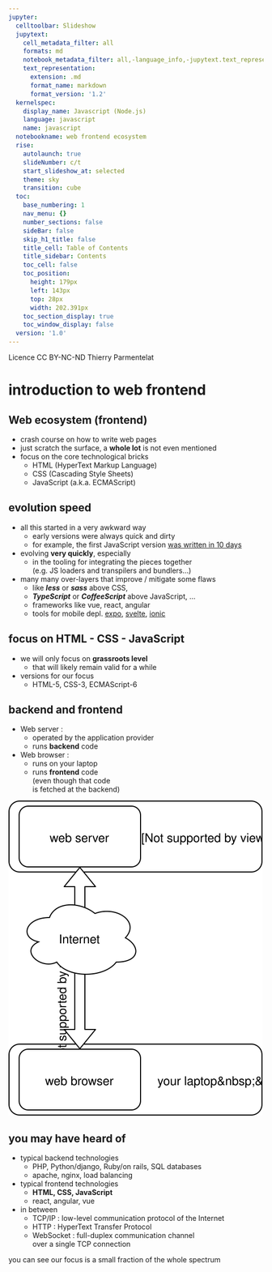 ```yaml
---
jupyter:
  celltoolbar: Slideshow
  jupytext:
    cell_metadata_filter: all
    formats: md
    notebook_metadata_filter: all,-language_info,-jupytext.text_representation.jupytext_version
    text_representation:
      extension: .md
      format_name: markdown
      format_version: '1.2'
  kernelspec:
    display_name: Javascript (Node.js)
    language: javascript
    name: javascript
  notebookname: web frontend ecosystem
  rise:
    autolaunch: true
    slideNumber: c/t
    start_slideshow_at: selected
    theme: sky
    transition: cube
  toc:
    base_numbering: 1
    nav_menu: {}
    number_sections: false
    sideBar: false
    skip_h1_title: false
    title_cell: Table of Contents
    title_sidebar: Contents
    toc_cell: false
    toc_position:
      height: 179px
      left: 143px
      top: 28px
      width: 202.391px
    toc_section_display: true
    toc_window_display: false
  version: '1.0'
---
```


<div class="licence">
<span>Licence CC BY-NC-ND</span>
<span>Thierry Parmentelat</span>
</div>


# introduction to web frontend

<!-- #region slideshow={"slide_type": "slide"} -->
## Web ecosystem (frontend)
<!-- #endregion -->

* crash course on how to write web pages  
* just scratch the surface, a **whole lot** is not even mentioned  
* focus on the core technological bricks
  * HTML (HyperText Markup Language)
  * CSS (Cascading Style Sheets)
  * JavaScript (a.k.a. ECMAScript)

<!-- #region slideshow={"slide_type": "slide"} -->
## evolution speed
<!-- #endregion -->

* all this started in a very awkward way
  * early versions were always quick and dirty
  * for example, the first JavaScript version [was written in 10 days](https://thenewstack.io/brendan-eich-on-creating-javascript-in-10-days-and-what-hed-do-differently-today/)
* evolving **very quickly**, especially
  * in the tooling for integrating the pieces together  
    (e.g. JS loaders and transpilers and bundlers…)
* many many over-layers that improve / mitigate some flaws
  * like ***less*** or ***sass*** above CSS,  
  * ***TypeScript*** or ***CoffeeScript*** above JavaScript, …
  * frameworks like vue, react, angular
  * tools for mobile depl. [expo](https://expo.io), 
    [svelte](https://svelte.dev), [ionic](https://ionicframework.com)

<!-- #region slideshow={"slide_type": "slide"} -->
##  focus on HTML - CSS - JavaScript
<!-- #endregion -->

<!-- #region slideshow={"slide_type": ""} -->
* we will only focus on **grassroots level**
  * that will likely remain valid for a while
* versions for our focus
  * HTML-5, CSS-3, ECMAScript-6
<!-- #endregion -->

<!-- #region slideshow={"slide_type": "slide"} -->
## backend and frontend 
<!-- #endregion -->

<!-- #region slideshow={"slide_type": ""} cell_style="split" -->
* Web server :  
  * operated by the application provider
  * runs **backend** code
* Web browser :   
  * runs on your laptop
  * runs **frontend** code  
    (even though that code  
    is fetched at the backend)

<!-- #endregion -->

<!-- #region slideshow={"slide_type": ""} cell_style="split" -->
![](../media/client-server.svg)
<!-- #endregion -->

<!-- #region slideshow={"slide_type": "slide"} -->
## you may have heard of
<!-- #endregion -->

<!-- #region slideshow={"slide_type": ""} -->
* typical backend technologies
  * PHP, Python/django, Ruby/on rails, SQL databases
  * apache, nginx, load balancing
* typical frontend technologies
  * **HTML, CSS, JavaScript**
  * react, angular, vue
* in between
  * TCP/IP : low-level communication protocol of the Internet
  * HTTP : HyperText Transfer Protocol
  * WebSocket : full-duplex communication channel  
    over a single TCP connection 

you can see our focus is 
a small fraction of the whole spectrum
<!-- #endregion -->
